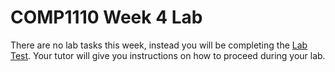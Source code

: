 # COMP1110 Week 4 Lab

There are no lab tasks this week, instead you will be completing the [Lab Test](https://cs.anu.edu.au/courses/comp1110/assessments/labtest/). Your tutor will give you instructions on how to proceed during your lab.